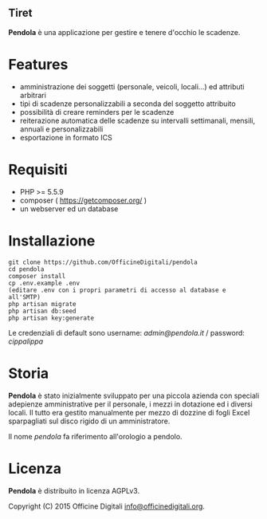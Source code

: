 ## Tiret

**Pendola** è una applicazione per gestire e tenere d'occhio le scadenze.

# Features

* amministrazione dei soggetti (personale, veicoli, locali...) ed attributi arbitrari
* tipi di scadenze personalizzabili a seconda del soggetto attribuito
* possibilità di creare reminders per le scadenze
* reiterazione automatica delle scadenze su intervalli settimanali, mensili, annuali e personalizzabili
* esportazione in formato ICS

# Requisiti

* PHP >= 5.5.9
* composer ( https://getcomposer.org/ )
* un webserver ed un database

# Installazione

```
git clone https://github.com/OfficineDigitali/pendola
cd pendola
composer install
cp .env.example .env
(editare .env con i propri parametri di accesso al database e all'SMTP)
php artisan migrate
php artisan db:seed
php artisan key:generate
```

Le credenziali di default sono username: _admin@pendola.it_ / password: _cippalippa_

# Storia

**Pendola** è stato inizialmente sviluppato per una piccola azienda con speciali
adepienze amministrative per il personale, i mezzi in dotazione ed i diversi
locali. Il tutto era gestito manualmente per mezzo di dozzine di fogli Excel
sparpagliati sul disco rigido di un amministratore.

Il nome _pendola_ fa riferimento all'orologio a pendolo.

# Licenza

**Pendola** è distribuito in licenza AGPLv3.

Copyright (C) 2015 Officine Digitali <info@officinedigitali.org>.
